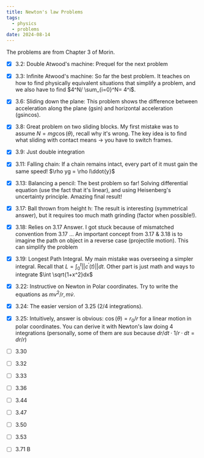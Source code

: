 ```yaml
---
title: Newton's law Problems
tags:
  - physics
  - problems
date: 2024-08-14
---
```

The problems are from Chapter 3 of Morin.
- [x] 3.2: Double Atwood's machine: Prequel for the next problem
- [x] 3.3: Infinite Atwood's machine: So far the best problem. It teaches on how to find physically equivalent situations that simplify a problem, and we also have to find $4^N/ \sum_{i=0}^N= 4^i$.
- [x] 3.6: Sliding down the plane: This problem shows the difference between acceleration along the plane (gsin) and horizontal acceleration (gsincos).
- [x] 3.8: Great problem on two sliding blocks. My first mistake was to assume $N = mg\cos(\theta)$, recall why it's wrong. The key idea is to find what sliding with contact means $\rightarrow$ you have to switch frames. 
- [x] 3.9: Just double integration
- [x] 3.11: Falling chain: If a chain remains intact, every part of it must gain the same speed! $\rho yg = \rho l\ddot{y}$
- [x] 3.13: Balancing a pencil: The best problem so far! Solving differential equation (use the fact that it's linear), and using Heisenberg's uncertainty principle. Amazing final result!
- [x] 3.17: Ball thrown from height h: The result is interesting (symmetrical answer), but it requires too much math grinding (factor when possible!).
- [x] 3.18: Relies on 3.17 Answer. I got stuck because of mismatched convention from 3.17 ... 
An important concept from 3.17 & 3.18 is to imagine the path on object in a reverse case (projectile motion). This can simplify the problem
- [x] 3.19: Longest Path Integral. My main mistake was overseeing a simpler integral. Recall that $L = \int_0^t ||c^{'}(t)||dt$. Other part is just math and ways to integrate $\int \sqrt{1+x^2}dx$
- [x] 3.22: Instructive on Newton in Polar coordinates. Try to write the equations as $mv^2/r, m\dot{v}$.
- [x] 3.24: The easier version of 3.25 (2/4 integrations).
- [x] 3.25: Intuitively, answer is obvious: $\cos(\theta) = r_0/r$ for a linear motion in polar coordinates. You can derive it with Newton's law doing 4 integrations (personally, some of them are *sus* because $dr/dt \cdot 1/r \cdot dt =dr/r$)

- [ ] 3.30
- [ ] 3.32
- [ ] 3.33
- [ ] 3.36
- [ ] 3.44
- [ ] 3.47
- [ ] 3.50
- [ ] 3.53
- [ ] 3.71
B
